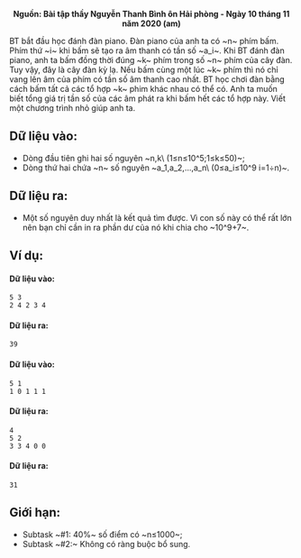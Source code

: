 **<center>Nguồn: Bài tập thầy Nguyễn Thanh Bình ôn Hải phòng - Ngày 10 tháng 11 năm 2020 (am)</center>**

BT bắt đầu học đánh đàn piano. Đàn piano của anh ta có ~n~ phím bấm. Phím thứ ~i~ khi bấm sẽ tạo  ra âm thanh có tần số ~a_i~. Khi BT đánh đàn piano, anh ta bấm đồng thời đúng ~k~ phím trong số ~n~ phím của cây đàn. Tuy vậy, đây là cây đàn kỳ lạ. Nếu bấm cùng một lúc ~k~ phím thì nó chỉ vang lên âm của phím có tần số âm thanh cao nhất. BT học chơi đàn bằng cách bấm tất cả các tổ hợp ~k~ phim khác nhau có thể có. Anh ta muốn biết tổng giá trị tần số của các âm phát ra khi bấm hết các tổ hợp này. Viết một chương trình nhỏ giúp anh ta.

## Dữ liệu vào:
- Dòng đầu tiên ghi hai số nguyên ~n,k\ (1≤n≤10^5;1≤k≤50)~;
- Dòng thứ hai chứa ~n~ số nguyên ~a_1,a_2,…,a_n\ (0≤a_i≤10^9   i=1÷n)~.

## Dữ liệu ra:
- Một số nguyên duy nhất là kết quả tìm được. Vì con số này có thể rất lớn nên bạn chỉ cần in ra phần dư của nó khi chia cho ~10^9+7~.

## Ví dụ:
#### Dữ liệu vào:
```
5 3
2 4 2 3 4
```

#### Dữ liệu ra:
```
39
```

#### Dữ liệu vào:
```
5 1
1 0 1 1 1
```

#### Dữ liệu ra:
```
4
5 2
3 3 4 0 0
```

#### Dữ liệu ra:
```
31
```


## Giới hạn:
- Subtask ~\#1: 40\%~ số điểm có ~n≤1000~;
- Subtask ~\#2:~ Không có ràng buộc bổ sung.